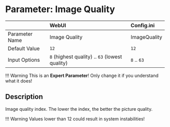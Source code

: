 # Parameter: Image Quality

|                   | WebUI               | Config.ini
|:---               |:---                 |:----
| Parameter Name    | Image Quality       | ImageQuality
| Default Value     | `12`                | `12`
| Input Options     | `8` (highest quality) .. `63` (lowest quality) | `8` .. `63`


!!! Warning
    This is an **Expert Parameter**! Only change it if you understand what it does!  


## Description

Image quality index. The lower the index, the better the picture quality.


!!! Warning
    Values lower than 12 could result in system instabilities!
